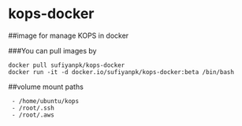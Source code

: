 # kops-docker
##image for manage KOPS in docker 

###You can pull images by 
``` 
docker pull sufiyanpk/kops-docker
docker run -it -d docker.io/sufiyanpk/kops-docker:beta /bin/bash
```
##volume mount paths
```
 - /home/ubuntu/kops 
 - /root/.ssh 
 - /root/.aws
```
